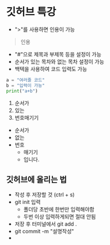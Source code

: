 # 깃허브 특강
- ">"를 사용하면 인용이 가능
>인용
- "#"으로 제목과 부제목 등을 설정이 가능
- 순서가 있는 목차와 없는 목차 설정이 가능
- 백텍을 사용하여 코드 입력도 가능
``` python
a = "여러줄 코드"
b = "입력이 가능"
print("a+b")
```

1. 순서가
2. 있는
3. 번호매기기

- 순서가
- 없는
- 번호
  - 매기기
  - 입니다.

## 깃허브에 올리는 법
- 작성 후 저장할 것 (ctrl + s)
- git init 입력
  - 폴더당 초반에 한번만 입력해야함
  - 두번 이상 입력하게되면 절대 안됨
- 저장 후 터미널에서 git add .
- git commit -m "설명작성"
- 


